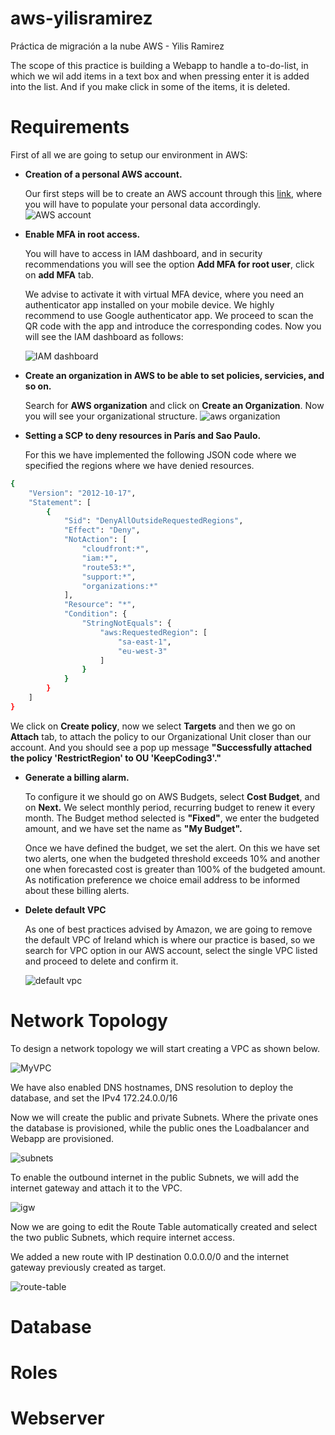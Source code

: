 # aws-yilisramirez
Práctica de migración a la nube AWS - Yilis Ramirez

The scope of this practice is building a Webapp to handle a to-do-list, in which we wil add items in a text box and when pressing enter it is added into the list. And if you make click in some of the items, it is deleted.

<h1>Requirements</h1>

First of all we are going to setup our environment in AWS: 

- <b>Creation of a personal AWS account.</b>

  Our first steps will be to create an AWS account through this [link](https://portal.aws.amazon.com/gp/aws/developer/registration/index.html?nc2=h_ct&src=default), where you will have to populate your personal data accordingly. 
  ![AWS account](https://user-images.githubusercontent.com/39458920/158795611-54b088ba-4135-4e9c-9795-86a36121ce95.JPG)

- <b>Enable MFA in root access.</b>
  
  You will have to access in IAM dashboard, and in security recommendations you will see the option <b>Add MFA for root user</b>, click on <b>add MFA</b> tab.
  
  We advise to activate it with virtual MFA device, where you need an authenticator app installed on your mobile device. We highly recommend to use Google authenticator app.
  We proceed to scan the QR code with the app and introduce the corresponding codes.
  Now you will see the IAM dashboard as follows:

  ![IAM dashboard](https://user-images.githubusercontent.com/39458920/158830580-bcdf361c-78cc-4590-9b19-eb03701bbf81.JPG)
  
- <b>Create an organization in AWS to be able to set policies, servicies, and so on.</b>

  Search for <b>AWS organization</b> and click on <b>Create an Organization</b>. Now you will see your organizational structure.
![aws organization](https://user-images.githubusercontent.com/39458920/158848951-9d06c9d9-a42d-4f2f-9ec2-a59ba7619cbc.JPG)

- <b>Setting a SCP to deny resources in París and Sao Paulo.</b>

  For this we have implemented the following JSON code where we specified the regions where we have denied resources.
```bash
{
    "Version": "2012-10-17",
    "Statement": [
        {
            "Sid": "DenyAllOutsideRequestedRegions",
            "Effect": "Deny",
            "NotAction": [
                "cloudfront:*",
                "iam:*",
                "route53:*",
                "support:*",
                "organizations:*"
            ],
            "Resource": "*",
            "Condition": {
                "StringNotEquals": {
                    "aws:RequestedRegion": [
                        "sa-east-1",
                        "eu-west-3"
                    ]
                }
            }
        }
    ]
}
```
 We click on <b>Create policy</b>, now we select <b>Targets</b> and then we go on <b>Attach</b> tab, to attach the policy to our Organizational Unit closer than our     account.
 And you should see a pop up message <b>"Successfully attached the policy 'RestrictRegion' to OU 'KeepCoding3'."</b>

- <b>Generate a billing alarm.</b>

  To configure it we should go on AWS Budgets, select <b>Cost Budget</b>, and on <b>Next.</b>
  We select monthly period, recurring budget to renew it every month. The Budget method selected is <b>"Fixed"</b>, we enter the budgeted amount, and we have set the     name as <b>"My Budget".</b>
  
  Once we have defined the budget, we set the alert. On this we have set two alerts, one when the budgeted threshold exceeds 10% and another one when forecasted cost     is greater than 100% of the budgeted amount. As notification preference we choice email address to be informed about these billing alerts.
  
- <b>Delete default VPC</b>

  As one of best practices advised by Amazon, we are going to remove the default VPC of Ireland which is where our practice is based, so we search for VPC option in our AWS account, select the single VPC listed and proceed to delete and confirm it. 

  ![default vpc](https://user-images.githubusercontent.com/39458920/159047926-4dff5acc-01ca-42e4-ba8f-19d423f5cd53.JPG)
  
# Network Topology
To design a network topology we will start creating a VPC as shown below.

![MyVPC](https://user-images.githubusercontent.com/39458920/159136749-9435b4c0-43f8-49d1-b098-dd846fe73e71.JPG)

We have also enabled DNS hostnames, DNS resolution to deploy the database, and set the IPv4 172.24.0.0/16

Now we will create the public and private Subnets. Where the private ones the database is provisioned, while the public ones the Loadbalancer and Webapp are provisioned.

![subnets](https://user-images.githubusercontent.com/39458920/159137064-8e41bf8c-5283-423a-9475-7739985b9486.JPG)

To enable the outbound internet in the public Subnets, we will add the internet gateway and attach it to the VPC.

![igw](https://user-images.githubusercontent.com/39458920/159137158-20a7bb91-43d9-444a-b8f6-3eea1e6261d0.JPG)

Now we are going to edit the Route Table automatically created and select the two public Subnets, which require internet access.

We added a new route with IP destination 0.0.0.0/0 and the internet gateway previously created as target.

![route-table](https://user-images.githubusercontent.com/39458920/159137750-c7822221-0745-476b-80c3-aa71c7921268.JPG)

# Database

# Roles

# Webserver


